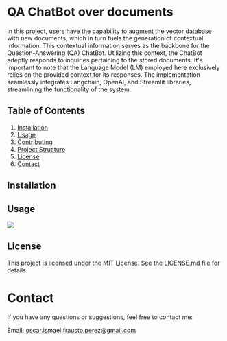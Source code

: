 # QA ChatBot over documents

In this project, users have the capability to augment the vector database with new documents, which in turn fuels the generation of contextual information. This contextual information serves as the backbone for the Question-Answering (QA) ChatBot. Utilizing this context, the ChatBot adeptly responds to inquiries pertaining to the stored documents. It's important to note that the Language Model (LM) employed here exclusively relies on the provided context for its responses. The implementation seamlessly integrates Langchain, OpenAI, and Streamlit libraries, streamlining the functionality of the system.

## Table of Contents

1. [Installation](#installation)
2. [Usage](#usage)
3. [Contributing](#contributing)
4. [Project Structure](#project-structure)
5. [License](#license)
6. [Contact](#contact)

## Installation

<!--
To get started with the Awesome Python Project, follow these steps:

1. Clone the repository:

    ```bash
    git clone https://github.com/yourusername/awesome-python-project.git
    ```

2. Navigate to the project directory:

    ```bash
    cd awesome-python-project
    ```

3. Install the required dependencies:

    ```bash
    pip install -r requirements.txt
    ```
-->

## Usage


<img src="./chat.gif"/>

<!--
```python
# Example code using Awesome Python Project
from awesome_project import helper_function

# Call the helper function
result = helper_function("Hello, Awesome World!")
print(result)
-->


## License
This project is licensed under the MIT License. See the LICENSE.md file for details.

# Contact
If you have any questions or suggestions, feel free to contact me:

Email: oscar.ismael.frausto.perez@gmail.com